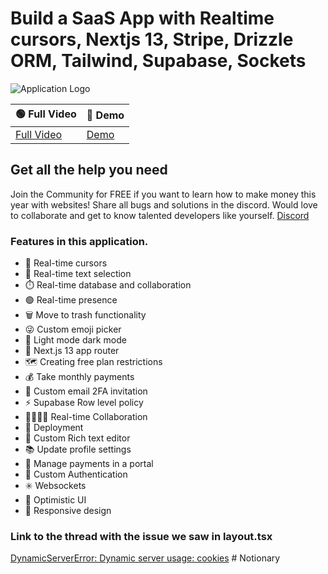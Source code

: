 # Build a SaaS App with Realtime cursors, Nextjs 13, Stripe, Drizzle ORM, Tailwind, Supabase, Sockets

![Application Logo](https://raw.githubusercontent.com/webprodigies/webprodigies-cypress/main/public/cover.png)


| 🟢 Full Video | 🔴 Demo |
|------------|------|
| [Full Video](https://youtu.be/A3l6YYkXzzg) | [Demo](https://insta.openinapp.co/v3tbe) |

## Get all the help you need
Join the Community for FREE if you want to learn how to make money this year with websites! Share all bugs and solutions in the discord. Would love to collaborate and get to know talented developers like yourself. 
[Discord](https://discord.gg/GG4wJkxh)


### Features in this application.

- 🤯 Real-time cursors
- 📝 Real-time text selection
- ⏱️ Real-time database and collaboration
- 🟢 Real-time presence
- 🗑️ Move to trash functionality
- 😜 Custom emoji picker
- 🌙 Light mode dark mode
- 🚨 Next.js 13 app router
- 🗺️ Creating free plan restrictions
- 💰 Take monthly payments
- 📧 Custom email 2FA invitation
- ⚡️ Supabase Row level policy
- 👨‍👨‍👧‍👦 Real-time Collaboration
- 👾 Deployment
- 🤑 Custom Rich text editor
- 📚 Update profile settings
- 📍 Manage payments in a portal
- 🔐 Custom Authentication
- ✳️ Websockets
- 📣 Optimistic UI
- 📱 Responsive design

### Link to the thread with the issue we saw in layout.tsx
[DynamicServerError: Dynamic server usage: cookies](https://github.com/vercel/next.js/issues/49373) 
#   N o t i o n a r y  
 
